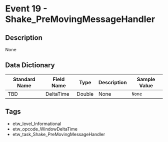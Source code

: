 # Event 19 - Shake_PreMovingMessageHandler

## Description
None

## Data Dictionary
|Standard Name|Field Name|Type|Description|Sample Value|
|---|---|---|---|---|
|TBD|DeltaTime|Double|None|`None`|

## Tags
* etw_level_Informational
* etw_opcode_WindowDeltaTime
* etw_task_Shake_PreMovingMessageHandler